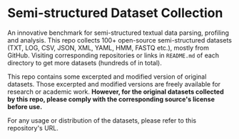 # Semi-structured Dataset Collection
An innovative benchmark for semi-structured textual data parsing, profiling and analysis. This repo collects 100+ open-source semi-structured datasets (TXT, LOG, CSV, JSON, XML, YAML, HMM, FASTQ etc.), mostly from GitHub. Visiting corresponding repositories or links in `README.md` of each directory to get more datasets (hundreds of in total).  

This repo contains some excerpted and modified version of original datasets. Those excerpted and modified versions are freely available for research or academic work. **However, for the original datasets collected by this repo, please comply with the corresponding source's license before use.**  

For any usage or distribution of the datasets, please refer to this repository's URL.
